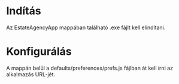 # Indítás #

Az EstateAgencyApp mappában található .exe fájlt kell elindítani.

# Konfigurálás #

A mappán belül a defaults/preferences/prefs.js fájlban át kell írni az alkalmazás URL-jét.